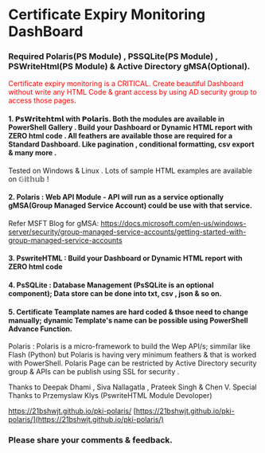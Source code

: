 # Certificate Expiry Monitoring DashBoard
### Required Polaris(PS Module) , PSSQLite(PS Module) , PSWriteHtml(PS Module) & Active Directory gMSA(Optional).
 
<span style="color: red;">Certificate expiry monitoring is a CRITICAL. Create beautiful Dashboard without write any HTML Code & grant access by using AD security group to access those pages</span>.
 
#### 1. 𝗣𝘀𝗪𝗿𝗶𝘁𝗲𝗵𝘁𝗺𝗹 with 𝗣𝗼𝗹𝗮𝗿𝗶𝘀. Both the modules are available in PowerShell Gallery . Build your Dashboard or Dynamic HTML report with ZERO html code . All feathers are available those are required for a Standard Dashboard. Like pagination , conditional formatting, csv export & many more .
Tested on Windows & Linux . Lots of sample HTML examples are available on 𝔾𝕚𝕥𝕙𝕦𝕓 !

#### 2. Polaris : Web API Module - API will run as a service optionally gMSA(Group Managed Service Account) could be use with that service.
Refer MSFT Blog for gMSA:
https://docs.microsoft.com/en-us/windows-server/security/group-managed-service-accounts/getting-started-with-group-managed-service-accounts
#### 3. PswriteHTML : Build your Dashboard or Dynamic HTML report with ZERO html code
#### 4. PsSQLite : Database Management (PsSQLite is an optional component); Data store can be done into txt, csv , json & so on.
#### 5. Certificate Teamplate names are hard coded & thsoe need to change manually; dynamic Template's name can be possible using PowerShell Advance Function.

Polaris : Polaris is a micro-framework to build the Wep API/s; simmilar like Flash (Python) but Polaris is having very minimum feathers & that is worked with PowerShell.
Polaris Page can be restricted by Active Directory security group & APIs can be publish using SSL for security .

Thanks to Deepak Dhami , Siva Nallagatla , Prateek Singh & Chen V.
Special Thanks to Przemyslaw Klys (PswriteHTML Module Devoloper)

https://21bshwjt.github.io/pki-polaris/
[https://21bshwjt.github.io/pki-polaris/](https://21bshwjt.github.io/pki-polaris/)

### Please share your comments & feedback.

